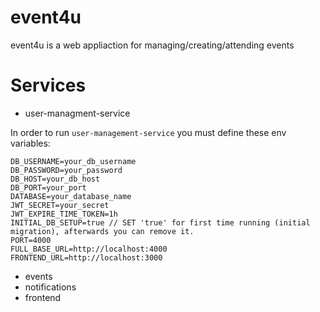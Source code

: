# event4u

event4u is a web appliaction for managing/creating/attending events

# Services

- user-managment-service

In order to run `user-management-service` you must define these env variables:

```
DB_USERNAME=your_db_username
DB_PASSWORD=your_password
DB_HOST=your_db_host
DB_PORT=your_port
DATABASE=your_database_name
JWT_SECRET=your_secret
JWT_EXPIRE_TIME_TOKEN=1h
INITIAL_DB_SETUP=true // SET 'true' for first time running (initial migration), afterwards you can remove it.
PORT=4000
FULL_BASE_URL=http://localhost:4000
FRONTEND_URL=http://localhost:3000
```

- events     
- notifications
- frontend
